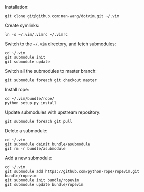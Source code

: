 Installation:

    git clone git@github.com:nan-wang/dotvim.git ~/.vim

Create symlinks:

    ln -s ~/.vim/.vimrc ~/.vimrc

Switch to the `~/.vim` directory, and fetch submodules:

    cd ~/.vim
    git submodule init
    git submodule update

Switch all the submodules to master branch:

    git submodule foreach git checkout master 

Install rope:

    cd ~/.vim/bundle/rope/
    python setup.py install


Update submodules with upstream repository:

    git submodule foreach git pull

Delete a submodule:

    cd ~/.vim
    git submodule deinit bundle/asubmodule
    git rm -r bundle/asubmodule

Add a new submodule:

    cd ~/.vim
    git submodule add https://github.com/python-rope/ropevim.git bundle/ropevim
    git submodule init bundle/ropevim
    git submodule update bundle/ropevim
